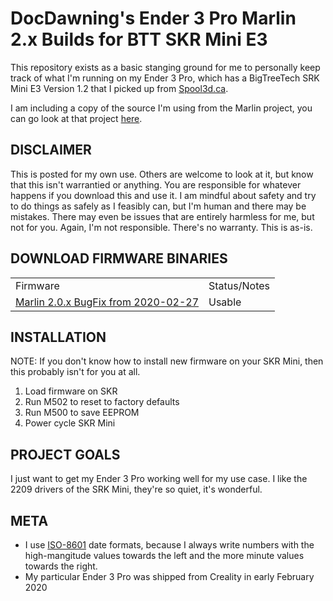 <H1>DocDawning's Ender 3 Pro Marlin 2.x Builds for BTT SKR Mini E3</H1>
This repository exists as a basic stanging ground for me to personally keep track of what I'm running on my Ender 3 Pro, which has a BigTreeTech SRK Mini E3 Version 1.2 that I picked up from <a href="https://spool3d.ca/bigtreetech-skr-mini-e3-v1-2-control-board-with-tmc-2209-uart/">Spool3d.ca</a>.

I am including a copy of the source I'm using from the Marlin project, you can go look at that project <a href="https://github.com/MarlinFirmware/Marlin">here</a>.

<H2>DISCLAIMER</H2>
This is posted for my own use. Others are welcome to look at it, but know that this isn't warrantied or anything. You are responsible for whatever happens if you download this and use it. I am mindful about safety and try to do things as safely as I feasibly can, but I'm human and there may be mistakes. There may even be issues that are entirely harmless for me, but not for you. Again, I'm not responsible. There's no warranty. This is as-is.

<H2>DOWNLOAD FIRMWARE BINARIES</H2>
<TABLE>
<TR><TD>Firmware</TD><TD>Status/Notes</TD></TR>
<TR><TD><a href="https://github.com/docdawning/ender-3-pro-skr-mini-e3-v12/blob/master/Marlin-2.0.x/Marlin-bugfix-2.0.x-20200227/FIRMWARE/firmware.bin?raw=true">Marlin 2.0.x BugFix from 2020-02-27</a></TD><TD>Usable</TD></TR>
</TABLE>

<H2>INSTALLATION</H2>
NOTE: If you don't know how to install new firmware on your SKR Mini, then this probably isn't for you at all.

1. Load firmware on SKR
2. Run M502 to reset to factory defaults
3. Run M500 to save EEPROM
4. Power cycle SKR Mini

<H2>PROJECT GOALS</H2>
I just want to get my Ender 3 Pro working well for my use case. I like the 2209 drivers of the SRK Mini, they're so quiet, it's wonderful.

<H2>META</H2>
<UL>
	<LI>I use <a href="https://en.wikipedia.org/wiki/ISO_8601">ISO-8601</a> date formats, because I always write numbers with the high-mangitude values towards the left and the more minute values towards the right.</LI>
	<LI>My particular Ender 3 Pro was shipped from Creality in early February 2020</LI>
</UL>
